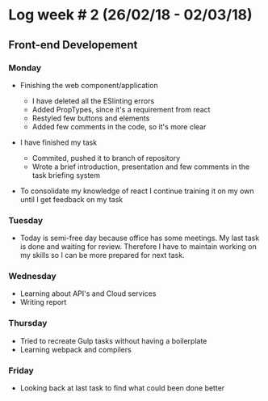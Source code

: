 # Log week # 2 (26/02/18 - 02/03/18)
## Front-end Developement

### Monday
* Finishing the web component/application
    * I have deleted all the ESlinting errors
    * Added PropTypes, since it's a requirement from react
    * Restyled few buttons and elements
    * Added few comments in the code, so it's more clear

* I have finished my task
    * Commited, pushed it to branch of repository
    * Wrote a brief introduction, presentation and few comments in the task briefing system

* To consolidate my knowledge of react I continue training it on my own until I get feedback on my task

### Tuesday
* Today is semi-free day because office has some meetings. My last task is done and waiting for review. Therefore I have to maintain working on my skills so I can be more prepared for next task.

### Wednesday
* Learning about API's and Cloud services
* Writing report

### Thursday
* Tried to recreate Gulp tasks without having a boilerplate
* Learning webpack and compilers

### Friday
* Looking back at last task to find what could been done better